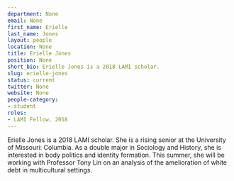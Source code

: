 ```yaml
---
department: None
email: None
first_name: Erielle
last_name: Jones
layout: people
location: None
title: Erielle Jones
position: None
short_bio: Erielle Jones is a 2018 LAMI scholar.
slug: erielle-jones
status: current
twitter: None
website: None
people-category:
- student
roles:
- LAMI Fellow, 2018
---
```

Erielle Jones is a 2018 LAMI scholar. She is a rising senior at the University of Missouri: Columbia. As a double major in Sociology and History, she is interested in body politics and identity formation. This summer, she will be working with Professor Tony Lin on an analysis of the amelioration of white debt in multicultural settings.